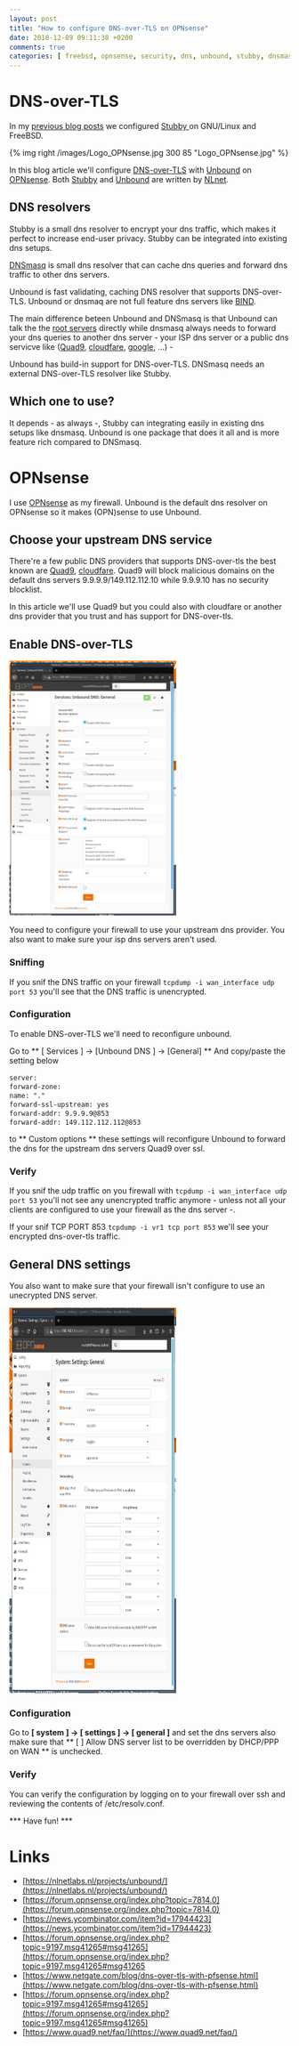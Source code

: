 ```yaml
---
layout: post
title: "How to configure DNS-over-TLS on OPNsense"
date: 2018-12-09 09:11:38 +0200
comments: true
categories: [ freebsd, opnsense, security, dns, unbound, stubby, dnsmasq ] 
---
```


# DNS-over-TLS

In my [previous blog posts](https://stafwag.github.io/blog/blog/2018/09/09/dns-privacy-with-stubby-part1-gnulinux/) we configured [Stubby ](https://dnsprivacy.org/wiki/display/DP/DNS+Privacy+Daemon+-+Stubby) on GNU/Linux and FreeBSD.

{% img right /images/Logo_OPNsense.jpg 300 85 "Logo_OPNsense.jpg" %} 

In this blog article we'll configure [DNS-over-TLS](https://en.wikipedia.org/wiki/DNS_over_TLS) with [Unbound](https://nlnetlabs.nl/projects/unbound/about/) on [OPNsense](https://opnsense.org/). Both [Stubby](https://nlnetlabs.nl/projects/getdns/) and [Unbound](https://nlnetlabs.nl/projects/unbound/about/) are written by [NLnet](https://nlnet.nl/).

## DNS resolvers

Stubby is a small dns resolver to encrypt your dns traffic, which makes it perfect to increase end-user privacy. Stubby can be integrated into existing dns setups.

[DNSmasq](http://http://www.thekelleys.org.uk/dnsmasq/doc.html) is small dns resolver that can cache dns queries and forward dns traffic to other dns servers.

Unbound is fast validating, caching DNS resolver that supports DNS-over-TLS.
Unbound or dnsmaq are not full feature dns servers like [BIND](https://www.isc.org/downloads/bind/).

The main difference beteen Unbound and DNSmasq is that Unbound can talk the the [root servers](https://www.iana.org/domains/root/servers) directly while dnsmasq always needs to forward your dns queries to another dns server - your ISP dns server or a public dns servicve like ([Quad9](https://www.quad9.net/), [cloudfare](https://1.1.1.1/), [google](https://developers.google.com/speed/public-dns/), ...) -

Unbound has build-in support for DNS-over-TLS. DNSmasq needs an external DNS-over-TLS resolver like Stubby.

## Which one to use? 

It depends - as always -, Stubby can integrating easily in existing dns setups like dnsmasq. Unbound is one package that does it all and is more feature rich compared to DNSmasq.

# OPNsense

I use [OPNsense](https://opnsense.org/) as my firewall. Unbound is the default dns resolver on OPNsense so it makes (OPN)sense to use Unbound. 

## Choose your upstream DNS service


There're a few public DNS providers that supports DNS-over-tls the best known are [Quad9](https://www.quad9.net/), [cloudfare](https://1.1.1.1/). Quad9 will block malicious domains on the default dns servers 9.9.9.9/149.112.112.10 while 9.9.9.10 has no security blocklist. 

In this article we'll use Quad9 but you could also with cloudfare or another dns provider that you trust and has support for DNS-over-tls.


## Enable DNS-over-TLS

<a href="/images/opnsense_enable_dns_tls.png"><img src="/images/opnsense_enable_dns_tls.png" class="left" width="300" height="458" alt="opnsense_enable_dns_tls.png" /> </a>

You need to configure your firewall to use your upstream dns provider. You also want to make sure your isp dns servers aren't used.

### Sniffing

 If you snif the DNS traffic on your firewall ```tcpdump -i wan_interface udp port 53``` you'll see that the DNS traffic is unencrypted.

### Configuration

To enable DNS-over-TLS we'll need to reconfigure unbound.

Go to ** [ Services ] -> [Unbound DNS ] -> [General] **
And copy/paste the setting below  


```
server:
forward-zone:
name: "."
forward-ssl-upstream: yes
forward-addr: 9.9.9.9@853
forward-addr: 149.112.112.112@853
```

to ** Custom options ** these settings will reconfigure Unbound to forward the dns for the upstream dns servers Quad9 over ssl.

### Verify

If you snif the udp  traffic on you firewall  with ```tcpdump -i wan_interface udp port 53``` you'll not see any unencrypted traffic anymore - unless not all your clients are configured to use your firewall as the dns server -.

If your snif TCP PORT 853 ```tcpdump -i vr1 tcp port 853``` we'll see your encrypted dns-over-tls traffic.

## General DNS settings

You also want to make sure that your firewall isn't configure to use an unecrypted DNS server.

<a href="/images/opnsense_set_dns.png"><img src="/images/opnsense_set_dns.png" class="right" width="300" height="693" alt="opnsense_set_dns.png" /> </a>

### Configuration

Go to **[ system ] -> [ settings ] -> [ general ]** and set the dns servers also make sure that ** [ ] Allow DNS server list to be overridden by DHCP/PPP on WAN ** is unchecked. 

### Verify

You can verify the configuration by logging on to your firewall over ssh and reviewing the contents of /etc/resolv.conf.


*** Have fun! ***

# Links

* [https://nlnetlabs.nl/projects/unbound/](https://nlnetlabs.nl/projects/unbound/)
* [https://forum.opnsense.org/index.php?topic=7814.0](https://forum.opnsense.org/index.php?topic=7814.0)
* [https://news.ycombinator.com/item?id=17944423](https://news.ycombinator.com/item?id=17944423)
* [https://forum.opnsense.org/index.php?topic=9197.msg41265#msg41265](https://forum.opnsense.org/index.php?topic=9197.msg41265#msg41265
* [https://www.netgate.com/blog/dns-over-tls-with-pfsense.html](https://www.netgate.com/blog/dns-over-tls-with-pfsense.html)
* [https://forum.opnsense.org/index.php?topic=9197.msg41265#msg41265](https://forum.opnsense.org/index.php?topic=9197.msg41265#msg41265)
* [https://www.quad9.net/faq/](https://www.quad9.net/faq/)
